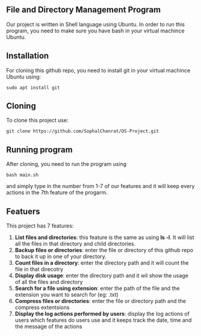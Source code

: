 ## File and Directory Management Program
Our project is written in Shell language using Ubuntu. In order to run this program, you need to make sure you have bash in your virtual machince Ubuntu.
## Installation
For cloning this github repo, you need to install git in your virtual machince Ubuntu using:
```
sudo apt install git
```
## Cloning
To clone this project use:
```
git clone https://github.com/SophalChanrat/OS-Project.git
```
## Running program
After cloning, you need to run the program using 
```
bash main.sh
``` 
and simply type in the number from 1-7 of our features and it will keep every actions in the 7th feature of the progarm.

## Featuers
This project has 7 features:
1. **List files and directories**: this feature is the same as using **ls -l**. It will list all the files in that directory and child directories.
2. **Backup files or directories**: enter the file or directory of this github repo to back it up in one of your directory.
3. **Count files in a directory**: enter the directory path and it will count the file in that direcotry
4. **Display disk usage**: enter the directory path and it wil show the usage of all the files and directory 
5. **Search for a file using extension**: enter the path of the file and the extension you want to search for (eg: .txt)
6. **Compress files or directories**: enter the file or directory path and the compress extentsions
7. **Display the log actions performed by users**: display the log actions of users which features do users use and it keeps track the date, time and the message of the actions
